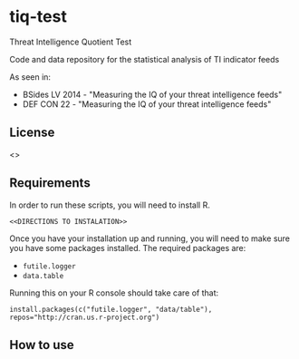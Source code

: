 tiq-test
========
Threat Intelligence Quotient Test

Code and data repository for the statistical analysis of TI indicator feeds

As seen in:
* BSides LV 2014 - "Measuring the IQ of your threat intelligence feeds"
* DEF CON 22 - "Measuring the IQ of your threat intelligence feeds"

License
-------
<<LICENSE INFO HERE>>

Requirements
------------
In order to run these scripts, you will need to install R.
```
<<DIRECTIONS TO INSTALATION>>
```

Once you have your installation up and running, you will need to make sure you
have some packages installed. The required packages are:
* `futile.logger`
* `data.table`

Running this on your R console should take care of that:
```
install.packages(c("futile.logger", "data/table"), repos="http://cran.us.r-project.org")
```

How to use
----------


